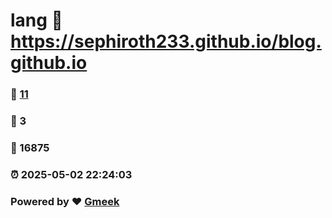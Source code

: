 # lang :link: https://sephiroth233.github.io/blog.github.io 
### :page_facing_up: [11](https://sephiroth233.github.io/blog.github.io/tag.html) 
### :speech_balloon: 3 
### :hibiscus: 16875 
### :alarm_clock: 2025-05-02 22:24:03 
### Powered by :heart: [Gmeek](https://github.com/Meekdai/Gmeek)
